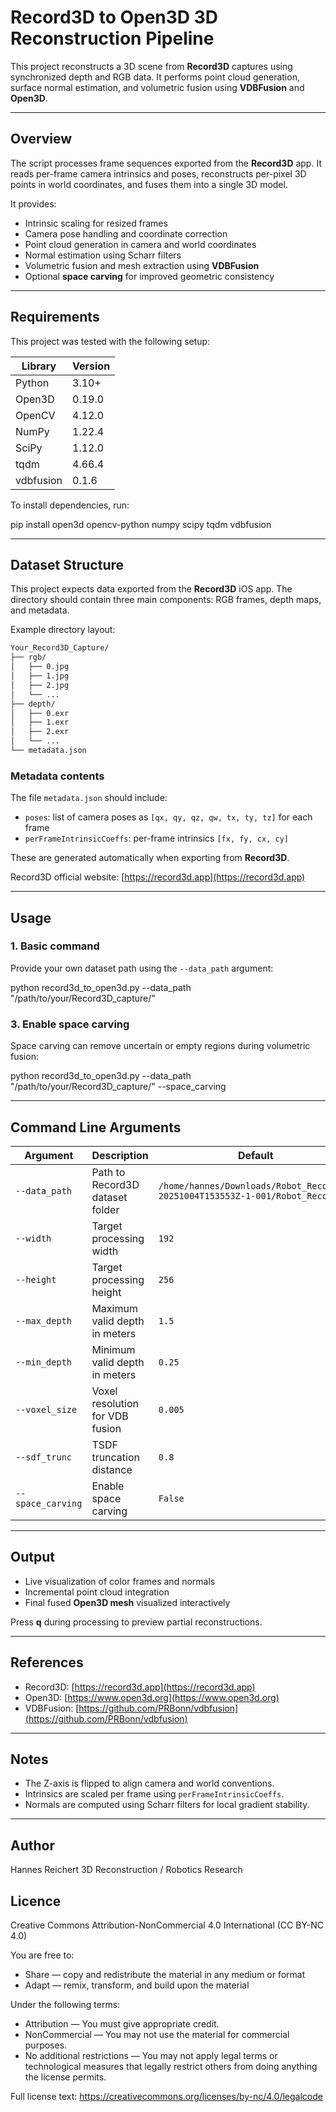 # Record3D to Open3D 3D Reconstruction Pipeline

This project reconstructs a 3D scene from **Record3D** captures using synchronized depth and RGB data.
It performs point cloud generation, surface normal estimation, and volumetric fusion using **VDBFusion** and **Open3D**.

---

## Overview

The script processes frame sequences exported from the **Record3D** app.
It reads per-frame camera intrinsics and poses, reconstructs per-pixel 3D points in world coordinates,
and fuses them into a single 3D model.

It provides:

* Intrinsic scaling for resized frames
* Camera pose handling and coordinate correction
* Point cloud generation in camera and world coordinates
* Normal estimation using Scharr filters
* Volumetric fusion and mesh extraction using **VDBFusion**
* Optional **space carving** for improved geometric consistency

---

## Requirements

This project was tested with the following setup:

| Library   | Version |
| --------- | ------- |
| Python    | 3.10+   |
| Open3D    | 0.19.0  |
| OpenCV    | 4.12.0  |
| NumPy     | 1.22.4  |
| SciPy     | 1.12.0  |
| tqdm      | 4.66.4  |
| vdbfusion | 0.1.6   |

To install dependencies, run:

pip install open3d opencv-python numpy scipy tqdm vdbfusion

---

## Dataset Structure

This project expects data exported from the **Record3D** iOS app.
The directory should contain three main components: RGB frames, depth maps, and metadata.

Example directory layout:
```bash
Your_Record3D_Capture/
├── rgb/
│   ├── 0.jpg
│   ├── 1.jpg
│   ├── 2.jpg
│   └── ...
├── depth/
│   ├── 0.exr
│   ├── 1.exr
│   ├── 2.exr
│   └── ...
└── metadata.json
```

### Metadata contents

The file `metadata.json` should include:

* `poses`: list of camera poses as `[qx, qy, qz, qw, tx, ty, tz]` for each frame
* `perFrameIntrinsicCoeffs`: per-frame intrinsics `[fx, fy, cx, cy]`

These are generated automatically when exporting from **Record3D**.

Record3D official website: [https://record3d.app](https://record3d.app)

---

## Usage

### 1. Basic command

Provide your own dataset path using the `--data_path` argument:

python record3d_to_open3d.py --data_path "/path/to/your/Record3D_capture/"

### 3. Enable space carving

Space carving can remove uncertain or empty regions during volumetric fusion:

python record3d_to_open3d.py --data_path "/path/to/your/Record3D_capture/" --space_carving

---

## Command Line Arguments

| Argument          | Description                     | Default                                                                        |
| ----------------- | ------------------------------- | ------------------------------------------------------------------------------ |
| `--data_path`     | Path to Record3D dataset folder | `/home/hannes/Downloads/Robot_Record3D-20251004T153553Z-1-001/Robot_Record3D/` |
| `--width`         | Target processing width         | `192`                                                                          |
| `--height`        | Target processing height        | `256`                                                                          |
| `--max_depth`     | Maximum valid depth in meters   | `1.5`                                                                          |
| `--min_depth`     | Minimum valid depth in meters   | `0.25`                                                                         |
| `--voxel_size`    | Voxel resolution for VDB fusion | `0.005`                                                                        |
| `--sdf_trunc`     | TSDF truncation distance        | `0.8`                                                                          |
| `--space_carving` | Enable space carving            | `False`                                                                        |

---

## Output

* Live visualization of color frames and normals
* Incremental point cloud integration
* Final fused **Open3D mesh** visualized interactively

Press **q** during processing to preview partial reconstructions.

---

## References

* Record3D: [https://record3d.app](https://record3d.app)
* Open3D: [https://www.open3d.org](https://www.open3d.org)
* VDBFusion: [https://github.com/PRBonn/vdbfusion](https://github.com/PRBonn/vdbfusion)

---

## Notes

* The Z-axis is flipped to align camera and world conventions.
* Intrinsics are scaled per frame using `perFrameIntrinsicCoeffs`.
* Normals are computed using Scharr filters for local gradient stability.

---

## Author

Hannes Reichert
3D Reconstruction / Robotics Research

## Licence

Creative Commons Attribution-NonCommercial 4.0 International (CC BY-NC 4.0)

You are free to:
- Share — copy and redistribute the material in any medium or format
- Adapt — remix, transform, and build upon the material

Under the following terms:
- Attribution — You must give appropriate credit.
- NonCommercial — You may not use the material for commercial purposes.
- No additional restrictions — You may not apply legal terms or technological measures that legally restrict others from doing anything the license permits.

Full license text: https://creativecommons.org/licenses/by-nc/4.0/legalcode


